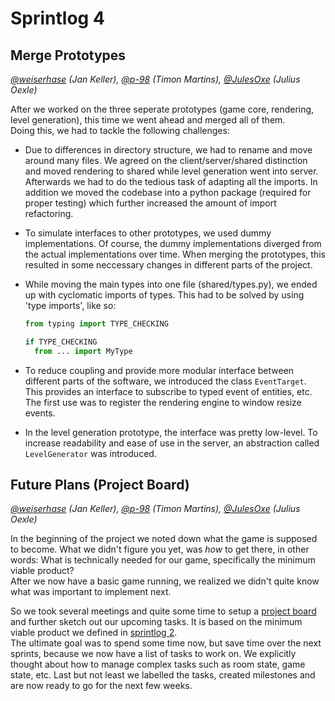 # Sprintlog 4

## Merge Prototypes

_[@weiserhase](https://github.com/uni-tj/robo-arena/commits?author=weiserhase) (Jan Keller), [@p-98](https://github.com/uni-tj/robo-arena/commits?author=p-98) (Timon Martins), [@JulesOxe](https://github.com/uni-tj/robo-arena/commits?author=JulesOxe) (Julius Oexle)_

After we worked on the three seperate prototypes (game core, rendering, level generation), this time we went ahead and merged all of them.  
Doing this, we had to tackle the following challenges:

- Due to differences in directory structure, we had to rename and move around many files.
  We agreed on the client/server/shared distinction and moved rendering to shared while level generation went into server.
  Afterwards we had to do the tedious task of adapting all the imports.
  In addition we moved the codebase into a python package (required for proper testing) which further increased the amount of import refactoring.
- To simulate interfaces to other prototypes, we used dummy implementations.
  Of course, the dummy implementations diverged from the actual implementations over time.
  When merging the prototypes, this resulted in some neccessary changes in different parts of the project.
- While moving the main types into one file (shared/types.py), we ended up with cyclomatic imports of types.
  This had to be solved by using 'type imports', like so:

  ```python
  from typing import TYPE_CHECKING

  if TYPE_CHECKING
    from ... import MyType
  ```

- To reduce coupling and provide more modular interface between different parts of the software, we introduced the class `EventTarget`.
  This provides an interface to subscribe to typed event of entities, etc.
  The first use was to register the rendering engine to window resize events.
- In the level generation prototype, the interface was pretty low-level. To increase readability and ease of use in the server,
  an abstraction called `LevelGenerator` was introduced.

## Future Plans (Project Board)

_[@weiserhase](https://github.com/uni-tj/robo-arena/commits?author=weiserhase) (Jan Keller), [@p-98](https://github.com/uni-tj/robo-arena/commits?author=p-98) (Timon Martins), [@JulesOxe](https://github.com/uni-tj/robo-arena/commits?author=JulesOxe) (Julius Oexle)_

In the beginning of the project we noted down what the game is supposed to become. What we didn't figure you yet, was _how_ to get there, in other words:
What is technically needed for our game, specifically the minimum viable product?  
After we now have a basic game running, we realized we didn't quite know what was important to implement next.

So we took several meetings and quite some time to setup a [project board](https://github.com/orgs/uni-tj/projects/3) and further sketch out our upcoming tasks.
It is based on the minimum viable product we defined in [sprintlog 2](sprintlog-2.md).  
The ultimate goal was to spend some time now, but save time over the next sprints, because we now have a list of tasks to work on.
We explicitly thought about how to manage complex tasks such as room state, game state, etc.
Last but not least we labelled the tasks, created milestones and are now ready to go for the next few weeks.
